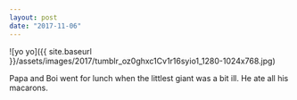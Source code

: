 ```yaml
---
layout: post
date: "2017-11-06"
---
```


![yo yo]({{ site.baseurl }}/assets/images/2017/tumblr_oz0ghxc1Cv1r16syio1_1280-1024x768.jpg)

Papa and Boi went for lunch when the littlest giant was a bit ill. He ate all his macarons.
